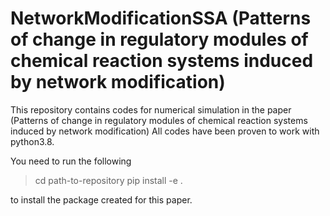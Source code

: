 # NetworkModificationSSA (Patterns of change in regulatory modules of chemical reaction systems induced by network modification)
This repository contains codes for numerical simulation in the paper (Patterns of change in regulatory modules of chemical reaction systems induced by network modification)
All codes have been proven to work with python3.8.

You need to run the following 
>  cd path-to-repository
>  pip install -e . 

to install the package created for this paper.

